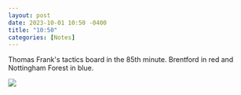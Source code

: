 ```yaml
---
layout: post
date: 2023-10-01 10:50 -0400
title: "10:50"
categories: [Notes]
---
```


Thomas Frank's tactics board in the 85th minute. Brentford in red and Nottingham Forest in blue.

![](https://i.imgur.com/noHPJ3P.jpg)